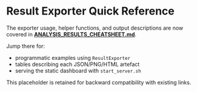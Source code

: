 # Result Exporter Quick Reference

The exporter usage, helper functions, and output descriptions are now covered in **[ANALYSIS_RESULTS_CHEATSHEET.md](ANALYSIS_RESULTS_CHEATSHEET.md)**.

Jump there for:
- programmatic examples using `ResultExporter`
- tables describing each JSON/PNG/HTML artefact
- serving the static dashboard with `start_server.sh`

This placeholder is retained for backward compatibility with existing links.
